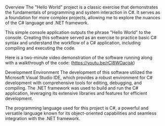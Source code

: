 
Overview
The "Hello World" project is a classic exercise that demonstrates the fundamentals of programming and system interaction in C#. It serves as a foundation for more complex projects, allowing me to explore the nuances of the C# language and .NET framework.

This simple console application outputs the phrase "Hello World" to the console. Creating this software served as an exercise to practice basic C# syntax and understand the workflow of a C# application, including compiling and executing the code.

Here is a two-minute video demonstration of the software running along with a walkthrough of the code:
(https://youtu.be/rCI8WOacjsk)

Development Environment
The development of this software utilized the Microsoft Visual Studio IDE, which provides a robust environment for C# development with comprehensive tools for editing, debugging, and compiling. The .NET framework was used to build and run the C# application, leveraging its extensive libraries and features for efficient development.

The programming language used for this project is C#, a powerful and versatile language known for its object-oriented capabilities and seamless integration with the .NET framework.


